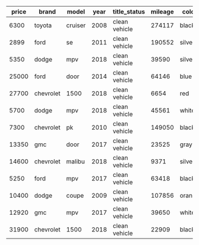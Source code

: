 | price | brand     | model   | year | title_status  | mileage | color  | lot       | state      | country |
| ----- | --------- | ------- | ---- | ------------- | ------- | ------ | --------- | ---------- | ------- |
| 6300  | toyota    | cruiser | 2008 | clean vehicle | 274117  | black  | 159348797 | new jersey | usa     |
| 2899  | ford      | se      | 2011 | clean vehicle | 190552  | silver | 166951262 | tennessee  | usa     |
| 5350  | dodge     | mpv     | 2018 | clean vehicle | 39590   | silver | 167655728 | georgia    | usa     |
| 25000 | ford      | door    | 2014 | clean vehicle | 64146   | blue   | 167753855 | virginia   | usa     |
| 27700 | chevrolet | 1500    | 2018 | clean vehicle | 6654    | red    | 167763266 | florida    | usa     |
| 5700  | dodge     | mpv     | 2018 | clean vehicle | 45561   | white  | 167655771 | texas      | usa     |
| 7300  | chevrolet | pk      | 2010 | clean vehicle | 149050  | black  | 167753872 | georgia    | usa     |
| 13350 | gmc       | door    | 2017 | clean vehicle | 23525   | gray   | 167692494 | california | usa     |
| 14600 | chevrolet | malibu  | 2018 | clean vehicle | 9371    | silver | 167763267 | florida    | usa     |
| 5250  | ford      | mpv     | 2017 | clean vehicle | 63418   | black  | 167656121 | texas      | usa     |
| 10400 | dodge     | coupe   | 2009 | clean vehicle | 107856  | orange | 167753874 | georgia    | usa     |
| 12920 | gmc       | mpv     | 2017 | clean vehicle | 39650   | white  | 167692496 | california | usa     |
| 31900 | chevrolet | 1500    | 2018 | clean vehicle | 22909   | black  | 167763273 | tennessee  | usa     |
